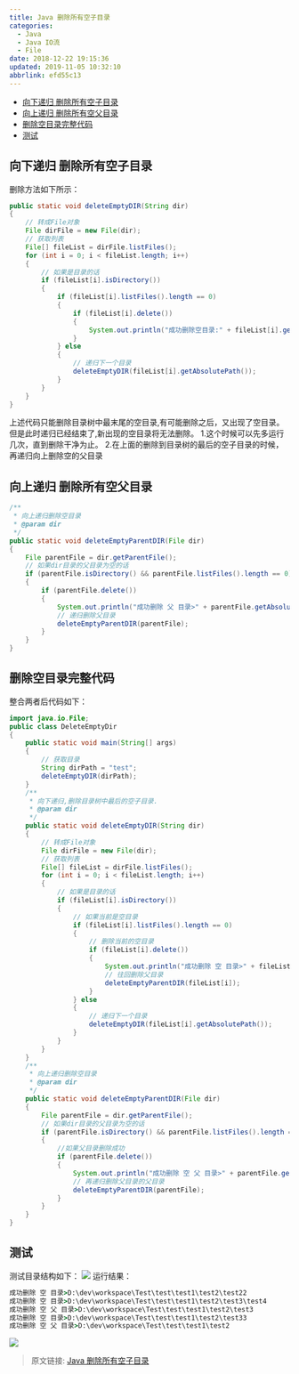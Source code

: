 ```yaml
---
title: Java 删除所有空子目录
categories: 
  - Java
  - Java IO流
  - File
date: 2018-12-22 19:15:36
updated: 2019-11-05 10:32:10
abbrlink: efd55c13
---
```

- [向下递归 删除所有空子目录](/blog/efd55c13/#向下递归-删除所有空子目录)
- [向上递归 删除所有空父目录](/blog/efd55c13/#向上递归-删除所有空父目录)
- [删除空目录完整代码](/blog/efd55c13/#删除空目录完整代码)
- [测试](/blog/efd55c13/#测试)

<!--more-->
<script src="https://cdn.bootcss.com/jquery/3.4.0/jquery.slim.min.js"></script>
<script>$(document).ready(function () {$(".post-body > ul:nth-child(1)").hide();});</script>

<!--end-->
## 向下递归 删除所有空子目录 ##
删除方法如下所示：
```java
public static void deleteEmptyDIR(String dir)
{
	// 转成File对象
	File dirFile = new File(dir);
	// 获取列表
	File[] fileList = dirFile.listFiles();
	for (int i = 0; i < fileList.length; i++)
	{
		// 如果是目录的话
		if (fileList[i].isDirectory())
		{
			if (fileList[i].listFiles().length == 0)
			{
				if (fileList[i].delete())
				{
					System.out.println("成功删除空目录:" + fileList[i].getAbsolutePath());
				}
			} else
			{
				// 递归下一个目录
				deleteEmptyDIR(fileList[i].getAbsolutePath());
			}
		}
	}
}
```
上述代码只能删除目录树中最末尾的空目录,有可能删除之后，又出现了空目录。但是此时递归已经结束了,新出现的空目录将无法删除。
1.这个时候可以先多运行几次，直到删除干净为止。
2.在上面的删除到目录树的最后的空子目录的时候，再递归向上删除空的父目录
## 向上递归 删除所有空父目录 ##
```java
/**
 * 向上递归删除空目录
 * @param dir
 */
public static void deleteEmptyParentDIR(File dir)
{
	File parentFile = dir.getParentFile();
	// 如果dir目录的父目录为空的话
	if (parentFile.isDirectory() && parentFile.listFiles().length == 0)
	{
		if (parentFile.delete())
		{
			System.out.println("成功删除 父 目录>" + parentFile.getAbsolutePath());
			// 递归删除父目录
			deleteEmptyParentDIR(parentFile);
		}
	}
}
```
## 删除空目录完整代码 ##
整合两者后代码如下：
```java
import java.io.File;
public class DeleteEmptyDir
{
	public static void main(String[] args)
	{
		// 获取目录
		String dirPath = "test";
		deleteEmptyDIR(dirPath);
	}
	/**
	 * 向下递归,删除目录树中最后的空子目录.
	 * @param dir
	 */
	public static void deleteEmptyDIR(String dir)
	{
		// 转成File对象
		File dirFile = new File(dir);
		// 获取列表
		File[] fileList = dirFile.listFiles();
		for (int i = 0; i < fileList.length; i++)
		{
			// 如果是目录的话
			if (fileList[i].isDirectory())
			{
				// 如果当前是空目录
				if (fileList[i].listFiles().length == 0)
				{
					// 删除当前的空目录
					if (fileList[i].delete())
					{
						System.out.println("成功删除 空 目录>" + fileList[i].getAbsolutePath());
						// 往回删除父目录
						deleteEmptyParentDIR(fileList[i]);
					}
				} else
				{
					// 递归下一个目录
					deleteEmptyDIR(fileList[i].getAbsolutePath());
				}
			}
		}
	}
	/**
	 * 向上递归删除空目录
	 * @param dir
	 */
	public static void deleteEmptyParentDIR(File dir)
	{
		File parentFile = dir.getParentFile();
		// 如果dir目录的父目录为空的话
		if (parentFile.isDirectory() && parentFile.listFiles().length == 0)
		{
			//如果父目录删除成功
			if (parentFile.delete())
			{
				System.out.println("成功删除 空 父 目录>" + parentFile.getAbsolutePath());
				// 再递归删除父目录的父目录
				deleteEmptyParentDIR(parentFile);
			}
		}
	}
}
```
## 测试 ##
测试目录结构如下：
![](https://image-1257720033.cos.ap-shanghai.myqcloud.com/blog/Java/Java%20IO/File/delete/emptyDirs/example.png)
运行结果：
```cmd
成功删除 空 目录>D:\dev\workspace\Test\test\test1\test2\test22
成功删除 空 目录>D:\dev\workspace\Test\test\test1\test2\test3\test4
成功删除 空 父 目录>D:\dev\workspace\Test\test\test1\test2\test3
成功删除 空 目录>D:\dev\workspace\Test\test\test1\test2\test33
成功删除 空 父 目录>D:\dev\workspace\Test\test\test1\test2
```
![](https://image-1257720033.cos.ap-shanghai.myqcloud.com/blog/Java/Java%20IO/File/delete/emptyDirs/delete.png)
>原文链接: [Java 删除所有空子目录](https://lanlan2017.github.io/blog/efd55c13/)

